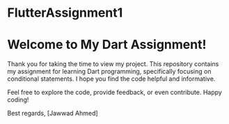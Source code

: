 # FlutterAssignment1

# Welcome to My Dart Assignment!

Thank you for taking the time to view my project. This repository contains my assignment for learning Dart programming, specifically focusing on conditional statements. I hope you find the code helpful and informative.

Feel free to explore the code, provide feedback, or even contribute. Happy coding!

Best regards,
[Jawwad Ahmed]
